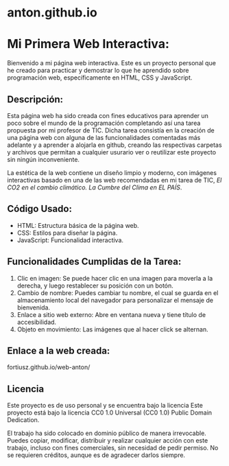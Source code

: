 # anton.github.io
# Mi Primera Web Interactiva:

Bienvenido a mi página web interactiva. Este es un proyecto personal que he creado para practicar y demostrar lo que he aprendido sobre programación web, específicamente en HTML, CSS y JavaScript.

## Descripción:

Esta página web ha sido creada con fines educativos para aprender un poco sobre el mundo de la programación completando así una tarea propuesta por mi profesor de TIC. Dicha tarea consistía en la creación de una página web con alguna de las funcionalidades comentadas más adelante y a aprender a alojarla en github, creando las respectivas carpetas y archivos que permitan a cualquier usurario ver o reutilizar este proyecto sin ningún inconveniente. 

La estética de la web contiene un diseño limpio y moderno, con imágenes interactivas basado en una de las web recomendadas en mi tarea de TIC, *El CO2 en el cambio climático. La Cumbre del Clima en EL PAÍS*.

## Código Usado:

- HTML: Estructura básica de la página web.
- CSS: Estilos para diseñar la página.
- JavaScript: Funcionalidad interactiva.

## Funcionalidades Cumplidas de la Tarea:

1. Clic en imagen: Se puede hacer clic en una imagen para moverla a la derecha, y luego restablecer su posición con un botón.
2. Cambio de nombre: Puedes cambiar tu nombre, el cual se guarda en el almacenamiento local del navegador para personalizar el mensaje de bienvenida.
3. Enlace a sitio web externo: Abre en ventana nueva y tiene título de accesibilidad.
4. Objeto en movimiento: Las imágenes que al hacer click se alternan.

## Enlace a la web creada:

fortiusz.github.io/web-anton/

## Licencia

Este proyecto es de uso personal y se encuentra bajo la licencia Este proyecto está bajo la licencia CC0 1.0 Universal (CC0 1.0) Public Domain Dedication.

El trabajo ha sido colocado en dominio público de manera irrevocable.
Puedes copiar, modificar, distribuir y realizar cualquier acción con este trabajo, incluso con fines comerciales, sin necesidad de pedir permiso.
No se requieren créditos, aunque es de agradecer darlos siempre.
